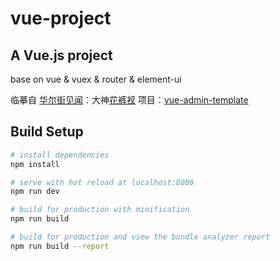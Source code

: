 # vue-project

## A Vue.js project
base on vue & vuex & router & element-ui

临摹自 [华尔街见闻](https://wallstreetcn.com/)：大神[花裤衩](https://github.com/PanJiaChen)
项目：[vue-admin-template](https://github.com/PanJiaChen/vue-admin-template)

## Build Setup

``` bash
# install dependencies
npm install

# serve with hot reload at localhost:8080
npm run dev

# build for production with minification
npm run build

# build for production and view the bundle analyzer report
npm run build --report
```
